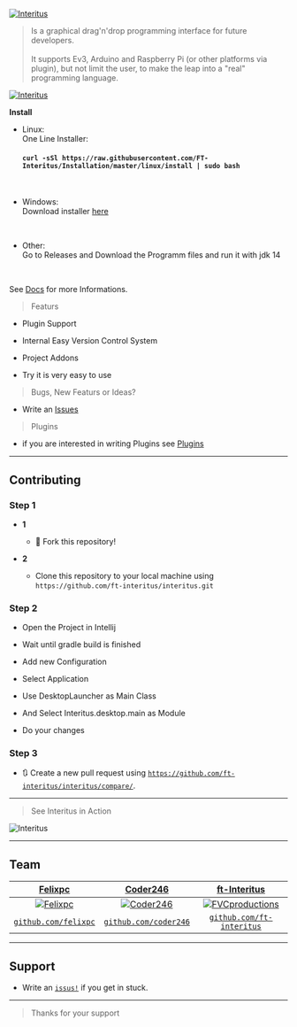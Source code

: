 <a href="#"><img src="https://avatars0.githubusercontent.com/u/63862361?s=400&u=a579cadd40dddd17795b000fc583f046d6c0e40b&v=4" title="Interitus" alt="Interitus"></a>

> Is a graphical drag'n'drop programming interface for future developers.
<br/><br/>It supports Ev3, Arduino and Raspberry Pi (or other platforms via plugin), but not limit the user,
to make the leap into a "real" programming language.

[![Interitus](https://github.com/FT-Interitus/Interitus/blob/master/img/Screenshot_20200610_202036.png?raw=true)]()


**Install**
<br/>
- Linux:
  <br/>
  One Line Installer: 
  #### `curl -sSl https://raw.githubusercontent.com/FT-Interitus/Installation/master/linux/install | sudo bash`
<br/>

- Windows:
  <br/>
  Download installer <a href="#">here</a>

<br/>

- Other:
  <br/>
  Go to Releases and Download the Programm files and run it with jdk 14

<br/>


See <a href="https://ft-interitus.github.io">Docs</a> for more Informations.


> Featurs

- Plugin Support
- Internal Easy Version Control System
- Project Addons

- Try it is very easy to use

> Bugs, New Featurs or Ideas?
 - Write an <a href="https://github.com/ft-interitus/interitus/issus">Issues</a>

> Plugins
- if you are interested in writing Plugins see <a href="https://github.com/FT-Interitus/Interitus-Plugins">Plugins</a>

---



## Contributing



### Step 1

- **1**
    - 🍴 Fork this repository!

- **2**
    - Clone this repository to your local machine using `https://github.com/ft-interitus/interitus.git`

### Step 2

- Open the Project in Intellij 
- Wait until gradle build is finished
- Add new Configuration 
- Select Application
- Use DesktopLauncher as Main Class
- And Select Interitus.desktop.main as Module

- Do your changes

### Step 3

- 🔃 Create a new pull request using <a href="https://github.com/ft-interitus/interitus/compare/" target="_blank">`https://github.com/ft-interitus/interitus/compare/`</a>.

---

> See Interitus in Action

![Interitus](https://github.com/FT-Interitus/Interitus/blob/master/img/ezgif-3-fb6325e4ebe9.gif?raw=true)

---

## Team


| <a href="#" target="_blank">**Felixpc**</a> | <a href="#" target="_blank">**Coder246**</a> | <a href="#" target="_blank">**ft-Interitus**</a> |
| :---: |:---:| :---:|
| [![Felixpc](https://avatars0.githubusercontent.com/u/46627355?s=200&v=4)](https://github.com/felixpc)    | [![Coder246](https://avatars3.githubusercontent.com/u/46609883?s=200&v=4)](https://github.com/coder246) | [![FVCproductions](https://avatars3.githubusercontent.com/u/63862361?s=200&v=4)](https://github.com/ft-interitus)  |
| <a href="http://github.com/felixpc" target="_blank">`github.com/felixpc`</a> | <a href="http://github.com/coder246" target="_blank">`github.com/coder246`</a> | <a href="http://github.com/ft-interitus" target="_blank">`github.com/ft-interitus`</a> 

---

## Support

- Write an <a href="http://github.com/ft-interitus/interitus/issues" target="_blank">`issus!`</a> if you get in stuck.

---

> Thanks for your support
